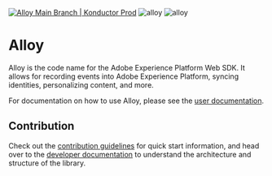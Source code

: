 [![Alloy Main Branch | Konductor Prod](https://github.com/adobe/alloy/workflows/Pre-Deploy/badge.svg)](https://github.com/adobe/alloy/actions)
![alloy](https://img.shields.io/bundlephobia/min/@adobe/alloy?logo=Adobe&style=for-the-badge)
![alloy](https://img.shields.io/bundlephobia/minzip/@adobe/alloy?logo=Adobe&style=for-the-badge)

# Alloy

Alloy is the code name for the Adobe Experience Platform Web SDK. It allows for recording events into Adobe Experience Platform, syncing identities, personalizing content, and more.

For documentation on how to use Alloy, please see the [user documentation](https://experienceleague.adobe.com/docs/experience-platform/edge/home.html).


## Contribution

Check out the [contribution guidelines](CONTRIBUTING.md) for quick start information, and head over to the [developer documentation](https://github.com/adobe/alloy/wiki) to understand the architecture and structure of the library.
